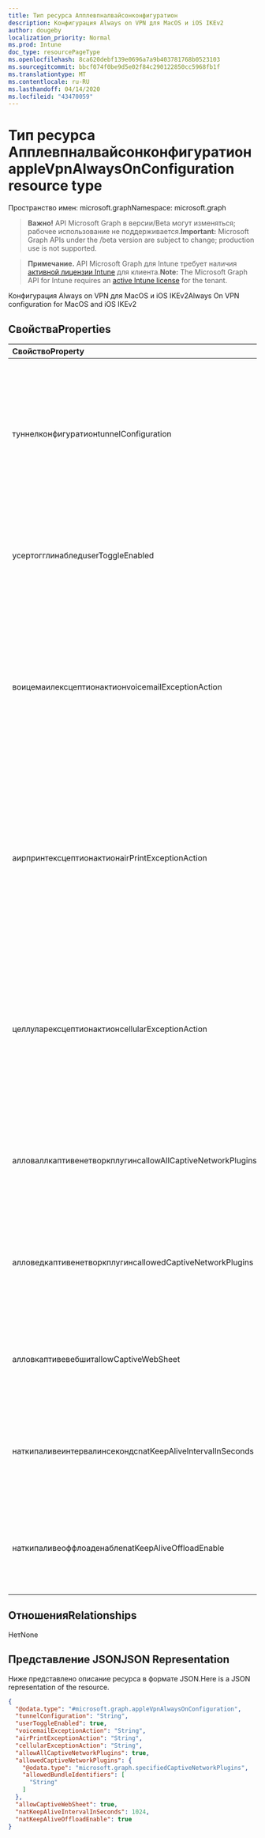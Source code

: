 ```yaml
---
title: Тип ресурса Апплевпналвайсонконфигуратион
description: Конфигурация Always on VPN для MacOS и iOS IKEv2
author: dougeby
localization_priority: Normal
ms.prod: Intune
doc_type: resourcePageType
ms.openlocfilehash: 8ca620debf139e0696a7a9b403781768b0523103
ms.sourcegitcommit: bbcf074f0be9d5e02f84c290122850cc5968fb1f
ms.translationtype: MT
ms.contentlocale: ru-RU
ms.lasthandoff: 04/14/2020
ms.locfileid: "43470059"
---
```

# <a name="applevpnalwaysonconfiguration-resource-type"></a><span data-ttu-id="614f3-103">Тип ресурса Апплевпналвайсонконфигуратион</span><span class="sxs-lookup"><span data-stu-id="614f3-103">appleVpnAlwaysOnConfiguration resource type</span></span>

<span data-ttu-id="614f3-104">Пространство имен: microsoft.graph</span><span class="sxs-lookup"><span data-stu-id="614f3-104">Namespace: microsoft.graph</span></span>

> <span data-ttu-id="614f3-105">**Важно!** API Microsoft Graph в версии/Beta могут изменяться; рабочее использование не поддерживается.</span><span class="sxs-lookup"><span data-stu-id="614f3-105">**Important:** Microsoft Graph APIs under the /beta version are subject to change; production use is not supported.</span></span>

> <span data-ttu-id="614f3-106">**Примечание.** API Microsoft Graph для Intune требует наличия [активной лицензии Intune](https://go.microsoft.com/fwlink/?linkid=839381) для клиента.</span><span class="sxs-lookup"><span data-stu-id="614f3-106">**Note:** The Microsoft Graph API for Intune requires an [active Intune license](https://go.microsoft.com/fwlink/?linkid=839381) for the tenant.</span></span>

<span data-ttu-id="614f3-107">Конфигурация Always on VPN для MacOS и iOS IKEv2</span><span class="sxs-lookup"><span data-stu-id="614f3-107">Always On VPN configuration for MacOS and iOS IKEv2</span></span>

## <a name="properties"></a><span data-ttu-id="614f3-108">Свойства</span><span class="sxs-lookup"><span data-stu-id="614f3-108">Properties</span></span>
|<span data-ttu-id="614f3-109">Свойство</span><span class="sxs-lookup"><span data-stu-id="614f3-109">Property</span></span>|<span data-ttu-id="614f3-110">Тип</span><span class="sxs-lookup"><span data-stu-id="614f3-110">Type</span></span>|<span data-ttu-id="614f3-111">Описание</span><span class="sxs-lookup"><span data-stu-id="614f3-111">Description</span></span>|
|:---|:---|:---|
|<span data-ttu-id="614f3-112">туннелконфигуратион</span><span class="sxs-lookup"><span data-stu-id="614f3-112">tunnelConfiguration</span></span>|[<span data-ttu-id="614f3-113">vpnTunnelConfigurationType</span><span class="sxs-lookup"><span data-stu-id="614f3-113">vpnTunnelConfigurationType</span></span>](../resources/intune-deviceconfig-vpntunnelconfigurationtype.md)|<span data-ttu-id="614f3-114">Определяет, к каким подключениям применяется определенная конфигурация туннеля.</span><span class="sxs-lookup"><span data-stu-id="614f3-114">Determines what connections the specific tunnel configuration applies to.</span></span> <span data-ttu-id="614f3-115">Возможные значения: `wifiAndCellular`, `cellular`, `wifi`.</span><span class="sxs-lookup"><span data-stu-id="614f3-115">Possible values are: `wifiAndCellular`, `cellular`, `wifi`.</span></span>|
|<span data-ttu-id="614f3-116">усертогглинаблед</span><span class="sxs-lookup"><span data-stu-id="614f3-116">userToggleEnabled</span></span>|<span data-ttu-id="614f3-117">Boolean</span><span class="sxs-lookup"><span data-stu-id="614f3-117">Boolean</span></span>|<span data-ttu-id="614f3-118">Разрешить пользователю переключать конфигурацию VPN с помощью пользовательского интерфейса</span><span class="sxs-lookup"><span data-stu-id="614f3-118">Allow the user to toggle the VPN configuration using the UI</span></span>|
|<span data-ttu-id="614f3-119">воицемаилексцептионактион</span><span class="sxs-lookup"><span data-stu-id="614f3-119">voicemailExceptionAction</span></span>|[<span data-ttu-id="614f3-120">vpnServiceExceptionAction</span><span class="sxs-lookup"><span data-stu-id="614f3-120">vpnServiceExceptionAction</span></span>](../resources/intune-deviceconfig-vpnserviceexceptionaction.md)|<span data-ttu-id="614f3-121">Определите, будет ли служба голосовой почты исключена из постоянного подключения VPN.</span><span class="sxs-lookup"><span data-stu-id="614f3-121">Determine whether voicemail service will be exempt from the always-on VPN connection.</span></span> <span data-ttu-id="614f3-122">Возможные значения: `forceTrafficViaVPN`, `allowTrafficOutside`, `dropTraffic`.</span><span class="sxs-lookup"><span data-stu-id="614f3-122">Possible values are: `forceTrafficViaVPN`, `allowTrafficOutside`, `dropTraffic`.</span></span>|
|<span data-ttu-id="614f3-123">аирпринтексцептионактион</span><span class="sxs-lookup"><span data-stu-id="614f3-123">airPrintExceptionAction</span></span>|[<span data-ttu-id="614f3-124">vpnServiceExceptionAction</span><span class="sxs-lookup"><span data-stu-id="614f3-124">vpnServiceExceptionAction</span></span>](../resources/intune-deviceconfig-vpnserviceexceptionaction.md)|<span data-ttu-id="614f3-125">Определите, будет ли служба Аирпринт освобождена от постоянного подключения VPN.</span><span class="sxs-lookup"><span data-stu-id="614f3-125">Determine whether AirPrint service will be exempt from the always-on VPN connection.</span></span> <span data-ttu-id="614f3-126">Возможные значения: `forceTrafficViaVPN`, `allowTrafficOutside`, `dropTraffic`.</span><span class="sxs-lookup"><span data-stu-id="614f3-126">Possible values are: `forceTrafficViaVPN`, `allowTrafficOutside`, `dropTraffic`.</span></span>|
|<span data-ttu-id="614f3-127">целлуларексцептионактион</span><span class="sxs-lookup"><span data-stu-id="614f3-127">cellularExceptionAction</span></span>|[<span data-ttu-id="614f3-128">vpnServiceExceptionAction</span><span class="sxs-lookup"><span data-stu-id="614f3-128">vpnServiceExceptionAction</span></span>](../resources/intune-deviceconfig-vpnserviceexceptionaction.md)|<span data-ttu-id="614f3-129">Определите, будет ли служба сотовой связи освобождена от постоянного подключения VPN.</span><span class="sxs-lookup"><span data-stu-id="614f3-129">Determine whether Cellular service will be exempt from the always-on VPN connection.</span></span> <span data-ttu-id="614f3-130">Возможные значения: `forceTrafficViaVPN`, `allowTrafficOutside`, `dropTraffic`.</span><span class="sxs-lookup"><span data-stu-id="614f3-130">Possible values are: `forceTrafficViaVPN`, `allowTrafficOutside`, `dropTraffic`.</span></span>|
|<span data-ttu-id="614f3-131">алловаллкаптивенетворкплугинс</span><span class="sxs-lookup"><span data-stu-id="614f3-131">allowAllCaptiveNetworkPlugins</span></span>|<span data-ttu-id="614f3-132">Boolean</span><span class="sxs-lookup"><span data-stu-id="614f3-132">Boolean</span></span>|<span data-ttu-id="614f3-133">Указывает, следует ли разрешить трафик от всех сетевых подключаемых модулей для подключения извне VPN</span><span class="sxs-lookup"><span data-stu-id="614f3-133">Specifies whether traffic from all captive network plugins should be allowed outside the vpn</span></span>|
|<span data-ttu-id="614f3-134">алловедкаптивенетворкплугинс</span><span class="sxs-lookup"><span data-stu-id="614f3-134">allowedCaptiveNetworkPlugins</span></span>|[<span data-ttu-id="614f3-135">specifiedCaptiveNetworkPlugins</span><span class="sxs-lookup"><span data-stu-id="614f3-135">specifiedCaptiveNetworkPlugins</span></span>](../resources/intune-deviceconfig-specifiedcaptivenetworkplugins.md)|<span data-ttu-id="614f3-136">Определяет, разрешены ли все, некоторые или не являющиеся собственными сетевыми приложениями для работы с пререгистром</span><span class="sxs-lookup"><span data-stu-id="614f3-136">Determines whether all, some, or no non-native captive networking apps are allowed</span></span>|
|<span data-ttu-id="614f3-137">алловкаптивевебшит</span><span class="sxs-lookup"><span data-stu-id="614f3-137">allowCaptiveWebSheet</span></span>|<span data-ttu-id="614f3-138">Boolean</span><span class="sxs-lookup"><span data-stu-id="614f3-138">Boolean</span></span>|<span data-ttu-id="614f3-139">Определяет, разрешен ли трафик из приложения "Таблица" за прес помощью VPN-подключения</span><span class="sxs-lookup"><span data-stu-id="614f3-139">Determines whether traffic from the Websheet app is allowed outside of the VPN</span></span>|
|<span data-ttu-id="614f3-140">наткипаливеинтервалинсекондс</span><span class="sxs-lookup"><span data-stu-id="614f3-140">natKeepAliveIntervalInSeconds</span></span>|<span data-ttu-id="614f3-141">Int32</span><span class="sxs-lookup"><span data-stu-id="614f3-141">Int32</span></span>|<span data-ttu-id="614f3-142">Указывает, как часто в секундах отправлять пакет KeepAlive для преобразования сетевых адресов через VPN</span><span class="sxs-lookup"><span data-stu-id="614f3-142">Specifies how often in seconds to send a network address translation keepalive package through the VPN</span></span>|
|<span data-ttu-id="614f3-143">наткипаливеоффлоаденабле</span><span class="sxs-lookup"><span data-stu-id="614f3-143">natKeepAliveOffloadEnable</span></span>|<span data-ttu-id="614f3-144">Boolean</span><span class="sxs-lookup"><span data-stu-id="614f3-144">Boolean</span></span>|<span data-ttu-id="614f3-145">Включение аппаратной разгрузки сигналов проверки активности сетевых адресов, когда устройство находится в спящем режиме</span><span class="sxs-lookup"><span data-stu-id="614f3-145">Enable hardware offloading of NAT keepalive signals when the device is asleep</span></span>|

## <a name="relationships"></a><span data-ttu-id="614f3-146">Отношения</span><span class="sxs-lookup"><span data-stu-id="614f3-146">Relationships</span></span>
<span data-ttu-id="614f3-147">Нет</span><span class="sxs-lookup"><span data-stu-id="614f3-147">None</span></span>

## <a name="json-representation"></a><span data-ttu-id="614f3-148">Представление JSON</span><span class="sxs-lookup"><span data-stu-id="614f3-148">JSON Representation</span></span>
<span data-ttu-id="614f3-149">Ниже представлено описание ресурса в формате JSON.</span><span class="sxs-lookup"><span data-stu-id="614f3-149">Here is a JSON representation of the resource.</span></span>
<!-- {
  "blockType": "resource",
  "@odata.type": "microsoft.graph.appleVpnAlwaysOnConfiguration"
}
-->
``` json
{
  "@odata.type": "#microsoft.graph.appleVpnAlwaysOnConfiguration",
  "tunnelConfiguration": "String",
  "userToggleEnabled": true,
  "voicemailExceptionAction": "String",
  "airPrintExceptionAction": "String",
  "cellularExceptionAction": "String",
  "allowAllCaptiveNetworkPlugins": true,
  "allowedCaptiveNetworkPlugins": {
    "@odata.type": "microsoft.graph.specifiedCaptiveNetworkPlugins",
    "allowedBundleIdentifiers": [
      "String"
    ]
  },
  "allowCaptiveWebSheet": true,
  "natKeepAliveIntervalInSeconds": 1024,
  "natKeepAliveOffloadEnable": true
}
```



